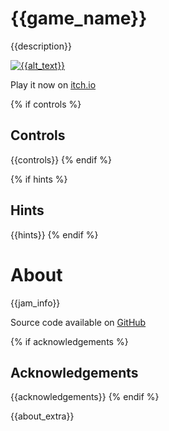 # {{game_name}}
{{description}}

[![{{alt_text}}]({{cover_path}})]({{itch_link}})

Play it now on [itch.io]({{itch_link}})

{% if controls %}
## Controls
{{controls}}
{% endif %}

{% if hints %}
## Hints
{{hints}}
{% endif %}

# About
{{jam_info}}

Source code available on [GitHub]({{source_code_link}})

{% if acknowledgements %}
## Acknowledgements
{{acknowledgements}}
{% endif %}

{{about_extra}}
